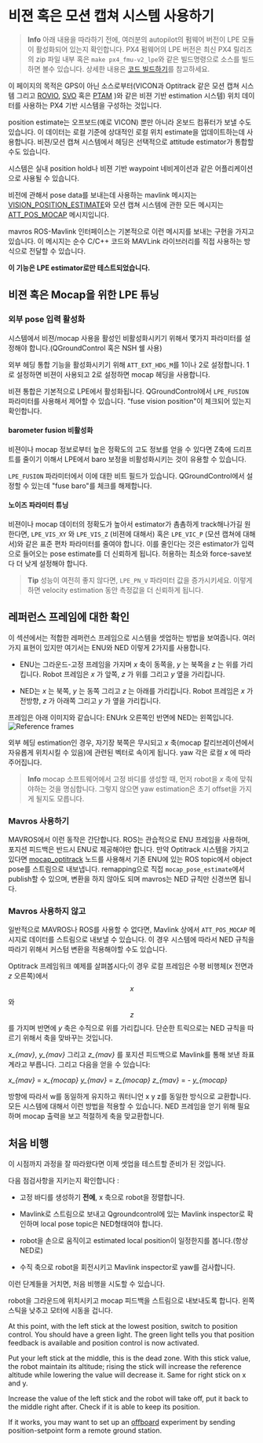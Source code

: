 # 비젼 혹은 모션 캡쳐 시스템 사용하기

> **Info** 아래 내용을 따라하기 전에, 여러분의 autopilot의 펌웨어 버전이 LPE 모듈이 활성화되어 있는지 확인합니다. PX4 펌웨어의 LPE 버전은 최신 PX4 릴리즈의 zip 파일 내부 혹은 `make px4_fmu-v2_lpe`와 같은 빌드명령으로 소스를 빌드하면 볼수 있습니다. 상세한 내용은 [코드 빌드하기](../setup/building_px4.md)를 참고하세요.

이 페이지의 목적은 GPS이 아닌 소스로부터(VICON과 Optitrack 같은 모션 캡쳐 시스템 그리고 [ROVIO](https://github.com/ethz-asl/rovio), [SVO](https://github.com/uzh-rpg/rpg_svo) 혹은 [PTAM](https://github.com/ethz-asl/ethzasl_ptam) )와 같은 비젼 기반 estimation 시스템) 위치 데이터를 사용하는 PX4 기반 시스템을 구성하는 것입니다.

position estimate는 오프보드(예로 VICON) 뿐만 아니라 온보드 컴퓨터가 보낼 수도 있습니다. 이 데이터는 로컬 기준에 상대적인 로컬 위치 estimate을 업데이트하는데 사용합니다. 비젼/모션 캡쳐 시스템에서 헤딩은 선택적으로 attitude estimator가 통합할 수도 있습니다.

시스템은 실내 position hold나 비젼 기반 waypoint 네비게이션과 같은 어플리케이션으로 사용될 수 있습니다.

비전에 관해서 pose data를 보내는데 사용하는 mavlink 메시지는 [VISION_POSITION_ESTIMATE](https://mavlink.io/en/messages/common.html#VISION_POSITION_ESTIMATE)와 모션 캡쳐 시스템에 관한 모든 메시지는 [ATT_POS_MOCAP](https://mavlink.io/en/messages/common.html#ATT_POS_MOCAP) 메시지입니다.

mavros ROS-Mavlink 인터페이스는 기본적으로 이런 메시지를 보내는 구현을 가지고 있습니다. 이 메시지는 순수 C/C++ 코드와 MAVLink 라이브러리를 직접 사용하는 방식으로 전달할 수 있습니다.

**이 기능은 LPE estimator로만 테스트되었습니다.**

## 비젼 혹은 Mocap을 위한 LPE 튜닝

### 외부 pose 입력 활성화
시스템에서 비젼/mocap 사용을 활성인 비활성화시키기 위해서 몇가지 파라미터를 설정해야 합니다.(QGroundControl 혹은 NSH 쉘 사용)

외부 헤딩 통합 기능을 활성화시키기 위해 `ATT_EXT_HDG_M`를 1이나 2로 설정합니다. 1로 설정하면 비젼이 사용되고 2로 설정하면 mocap 헤딩을 사용합니다.

비젼 통합은 기본적으로 LPE에서 활성화됩니다. QGroundControl에서 `LPE_FUSION` 파라미터를 사용해서 제어할 수 있습니다. "fuse vision position"이 체크되어 있는지 확인합니다.

#### barometer fusion 비활성화
비젼이나 mocap 정보로부터 높은 정확도의 고도 정보를 얻을 수 있다면 Z축에 드리프트를 줄이기 이해서 LPE에서 baro 보정을 비활성화시키는 것이 유용할 수 있습니다.

`LPE_FUSION` 파라미터에서 이에 대한 비트 필드가 있습니다. QGroundControl에서 설정할 수 있는데 "fuse baro"를 체크를 해제합니다.

#### 노이즈 파라미터 튜닝

비젼이나 mocap 데이터의 정확도가 높아서 estimator가 촘촘하게 track해나가길 원한다면, `LPE_VIS_XY` 와 `LPE_VIS_Z` (비젼에 대해서) 혹은 `LPE_VIC_P` (모션 캡쳐에 대해서)와 같은 표준 편차 파라미터를 줄여야 합니다. 이를 줄인다는 것은 estimator가 입력으로 들어오는 pose estimate를 더 신뢰하게 됩니다. 허용하는 최소와 force-save보다 더 낮게 설정해야 합니다.

> **Tip** 성능이 여전히 좋지 않다면, `LPE_PN_V` 파라미터 값을 증가시키세요. 이렇게 하면 velocity estimation 동안 측정값을 더 신뢰하게 됩니다.

## 레퍼런스 프레임에 대한 확인
이 섹션에서는 적합한 레퍼런스 프레임으로 시스템을 셋업하는 방법을 보여줍니다. 여러가지 표현이 있지만 여기서는 ENU와 NED 이렇게 2가지를 사용합니다.

* ENU는 그라운드-고정 프레임을 가지며 *x* 축이 동쪽을, *y* 는 북쪽을 *z* 는 위를 가리킵니다. Robot 프레임은 *x* 가 앞쪽, *z* 가 위를 그리고 *y* 옆을 가리킵니다.

* NED는 *x* 는 북쪽, *y* 는 동쪽 그리고 *z* 는 아래를 가리킵니다. Robot 프레임은 *x* 가 전방향, *z* 가 아래쪽 그리고 *y* 가 옆을 가리킵니다.

프레임은 아래 이미지와 같습니다: ENUrk 오른쪽인 반면에 NED는 왼쪽입니다.
![Reference frames](../../assets/lpe/ref_frames.png)

외부 헤딩 estimation인 경우, 자기장 북쪽은 무시되고 *x* 축(mocap 칼리브레이션에서 자유롭게 위치시킬 수 있음)에 관련된 벡터로 속이게 됩니다. yaw 각은 로컬 *x* 에 따라 주어집니다.

> **Info** mocap 소프트웨어에서 고정 바디를 생성할 때, 먼저 robot을 *x* 축에 맞춰야하는 것을 명심합니다. 그렇지 않으면 yaw estimation은 초기 offset을 가지게 될지도 모릅니다.

### Mavros 사용하기

MAVROS에서 이런 동작은 간단합니다. ROS는 관습적으로 ENU 프레임을 사용하며, 포지션 피드백은 반드시 ENU로 제공해야만 합니다. 만약 Optitrack 시스템을 가지고 있다면 [mocap_optitrack](https://github.com/ros-drivers/mocap_optitrack) 노드를 사용해서 기존 ENU에 있는 ROS topic에서 object pose를 스트림으로 내보냅니다. remapping으로 직접 `mocap_pose_estimate`에서 publish할 수 있으며, 변환을 하지 않아도 되며 mavros는 NED 규칙만 신경쓰면 됩니다.

### Mavros 사용하지 않고
일반적으로 MAVROS나 ROS를 사용할 수 없다면, Mavlink 상에서 `ATT_POS_MOCAP` 메시지로 데이터를 스트림으로 내보낼 수 있습니다. 이 경우 시스템에 따라서 NED 규칙을 따라기 위해서 커스텀 변환을 적용해야할 수도 있습니다.

Optitrack 프레임워크 예제를 살펴봅시다;이 경우 로컬 프레임은 수평 비행체(*x* 전면과 *z* 오른쪽)에서 $$x$$ 와 $$z$$ 를 가지며 반면에 *y* 축은 수직으로 위를 가리킵니다. 단순한 트릭으로는 NED 규칙을 따르기 위해서 축을 맞바꾸는 것입니다.

*x_{mav}*, *y_{mav}* 그리고 *z_{mav}* 를 포지션 피드백으로 Mavlink를 통해 보낸 좌표계라고 부릅니다. 그리고 다음을 얻을 수 있습니다:

*x_{mav}* = *x_{mocap}*
*y_{mav}* = *z_{mocap}*
*z_{mav}* = - *y_{mocap}*

방향에 따라서 w를 동일하게 유지하고 쿼터니언 x y z를 동일한 방식으로 교환합니다. 모든 시스템에 대해서 이런 방법을 적용할 수 있습니다. NED 프레임을 얻기 위해 필요하며 mocap 출력을 보고 적절하게 축을 맞교환합니다.

## 처음 비행
이 시점까지 과정을 잘 따라왔다면 이제 셋업을 테스트할 준비가 된 것입니다.

다음 점검사항을 지키는지 확인합니다 :

* 고정 바디를 생성하기 **전에**, x 축으로 robot을 정렬합니다.

* Mavlink로 스트림으로 보내고 Qgroundcontrol에 있는 Mavlink inspector로 확인하며 local pose topic은 NED형태여야 합니다.

* robot을 손으로 움직이고 estimated local position이 일정한지를 봅니다.(항상 NED로)

* 수직 축으로 robot을 회전시키고 Mavlink inspector로 yaw를 검사합니다.

이런 단계들을 거치면, 처음 비행을 시도할 수 있습니다.

robot을 그라운드에 위치시키고 mocap 피드백을 스트림으로 내보내도록 합니다. 왼쪽 스틱을 낮추고 모터에 시동을 겁니다.

At this point, with the left stick at the lowest position, switch to position control. You should have a green light. The green light tells you that position feedback is available and position control is now activated.

Put your left stick at the middle, this is the dead zone. With this stick value, the robot maintain its altitude; rising the stick will increase the reference altitude while lowering the value will decrease it. Same for right stick on x and y.

Increase the value of the left stick and the robot will take off, put it back to the middle right after. Check if it is able to keep its position.

If it works, you may want to set up an [offboard](offboard_control.md) experiment by sending position-setpoint form a remote ground station.
